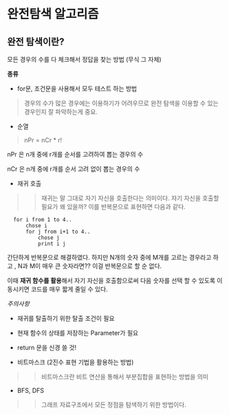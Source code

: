 <h1>완전탐색 알고리즘</h1>

<h2>완전 탐색이란?</h2>


모든 경우의 수를 다 체크해서 정답을 찾는 방법 (무식 그 자체)





**종류**

- for문, 조건문을 사용해서 모두 테스트 하는 방법


> 경우의 수가 많은 경우에는 이용하기가 어려우므로 완전 탐색을 이용할 수 있는 경우인지 잘 파악하는게 중요.



- 순열

> nPr = nCr * r!

nPr 은 n개 중에 r개를 순서를 고려하여 뽑는 경우의 수

nCr 은 n개 중에 r개를 순서 고려 없이 뽑는 경우의 수





- 재귀 호출

>> 재귀는 말 그대로 자기 자신을 호출한다는 의미이다. 자기 자신을 호출할 필요가 왜 있을까?
    이를 반복문으로 표현하면 다음과 같다.

```
  for i from 1 to 4..
      chose i
      for j from i+1 to 4..
          chose j
          print i j
```

간단하게 반복문으로 해결하였다. 하지만 N개의 숫자 중에 M개를 고르는 경우라고 하고 , N과 M이 매우 큰 숫자라면?? 이걸 반복문으로 할 순 없다.

이때 **재귀 함수를 활용**해서 자기 자신을 호출함으로써 다음 숫자를 선택 할 수 있도록 이동시키면 코드를 매우 짧게 줄일 수 있다.


*주의사항*

- 재귀를 탈출하기 위한 탈출 조건이 필요

- 현재 함수의 상태를 저장하는 Parameter가 필요

- return 문을 신경 쓸 것!






- 비트마스크 (2진수 표현 기법을 활용하는 방법)

>> 비트마스크란 비트 연산을 통해서 부분집합을 표현하는 방법을 의미





- BFS, DFS


>> 그래프 자료구조에서 모든 정점을 탐색하기 위한 방법이다.
